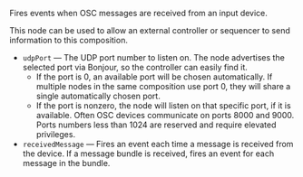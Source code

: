 Fires events when OSC messages are received from an input device.

This node can be used to allow an external controller or sequencer to send information to this composition.

   - `udpPort` — The UDP port number to listen on.  The node advertises the selected port via Bonjour, so the controller can easily find it.
      - If the port is 0, an available port will be chosen automatically.  If multiple nodes in the same composition use port 0, they will share a single automatically chosen port.
      - If the port is nonzero, the node will listen on that specific port, if it is available.  Often OSC devices communicate on ports 8000 and 9000.  Ports numbers less than 1024 are reserved and require elevated privileges.
   - `receivedMessage` — Fires an event each time a message is received from the device.  If a message bundle is received, fires an event for each message in the bundle. 
